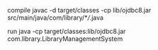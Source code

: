 compile
javac -d target/classes -cp lib/ojdbc8.jar src/main/java/com/library/\*_/_.java

run
java -cp target/classes:lib/ojdbc8.jar com.library.LibraryManagementSystem
